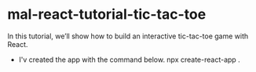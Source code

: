 # mal-react-tutorial-tic-tac-toe
In this tutorial, we’ll show how to build an interactive tic-tac-toe game with React.


 - I'v created the app with the command below.
npx create-react-app .